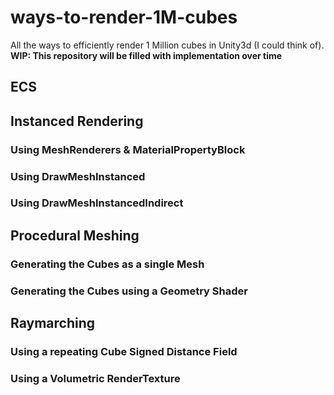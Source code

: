 # ways-to-render-1M-cubes
All the ways to efficiently render 1 Million cubes in Unity3d (I could think of).
**WIP: This repository will be filled with implementation over time**

## ECS 

## Instanced Rendering
### Using MeshRenderers & MaterialPropertyBlock
### Using DrawMeshInstanced
### Using DrawMeshInstancedIndirect

## Procedural Meshing
### Generating the Cubes as a single Mesh
### Generating the Cubes using a Geometry Shader

## Raymarching
### Using a repeating Cube Signed Distance Field
### Using a Volumetric RenderTexture

